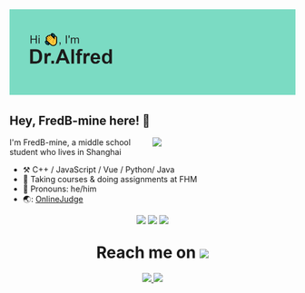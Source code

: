 <img src="/header.png">

## Hey, FredB-mine here! :wave:

<img align="right" width="50%" src="https://github-readme-stats.vercel.app/api?username=FredB-mine&theme=tokyonight&show_icons=true">

I'm FredB-mine, a middle school student who lives in Shanghai
-   :hammer_and_pick: C++ / JavaScript / Vue / Python/ Java
-   :seedling: Taking courses & doing assignments at FHM
-   :man: Pronouns: he/him
-   🌏: <a href="http://alfredoj.natapp1.cc">OnlineJudge</a>

<p align="center">
  <img src="https://github-profile-trophy.vercel.app/?username=FredB-mine">
  <img src="https://github-readme-streak-stats.herokuapp.com/?user=FredB-mine" height="285px">
  <img src="https://github-readme-stats.vercel.app/api/top-langs/?username=FredB-mine">
</p>

<h1 align="center" style="margin-top: 30px;">
    Reach me on 
    <img src="https://media.giphy.com/media/mGcNjsfWAjY5AEZNw6/giphy.gif" width="50">
</h1>

<p align="center">
  <a href="https://space.bilibili.com/1638383707">
    <img src="https://img.shields.io/badge/-BiliBili-pink?style=for-the-badge&logoColor=white">
  </a>
  <a href="/img/wechat_QR.jpg">
    <img src="https://img.shields.io/badge/-Wechat-green?style=for-the-badge&logoColor=white">
  </a>
</p>
